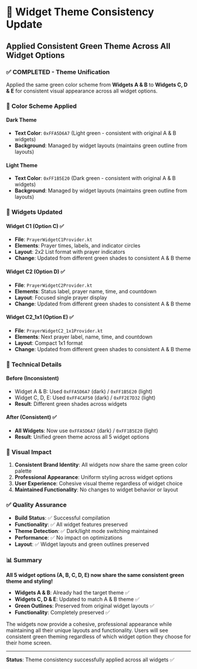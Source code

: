 # 🎨 Widget Theme Consistency Update
## Applied Consistent Green Theme Across All Widget Options

### ✅ **COMPLETED** - Theme Unification

Applied the same green color scheme from **Widgets A & B** to **Widgets C, D & E** for consistent visual appearance across all widget options.

### 🎯 **Color Scheme Applied**

#### **Dark Theme**
- **Text Color**: `0xFFA5D6A7` (Light green - consistent with original A & B widgets)
- **Background**: Managed by widget layouts (maintains green outline from layouts)

#### **Light Theme**  
- **Text Color**: `0xFF1B5E20` (Dark green - consistent with original A & B widgets)
- **Background**: Managed by widget layouts (maintains green outline from layouts)

### 📱 **Widgets Updated**

#### **Widget C1** (Option C) ✅
- **File**: `PrayerWidgetC1Provider.kt`
- **Elements**: Prayer times, labels, and indicator circles
- **Layout**: 2x2 List format with prayer indicators
- **Change**: Updated from different green shades to consistent A & B theme

#### **Widget C2** (Option D) ✅
- **File**: `PrayerWidgetC2Provider.kt` 
- **Elements**: Status label, prayer name, time, and countdown
- **Layout**: Focused single prayer display
- **Change**: Updated from different green shades to consistent A & B theme

#### **Widget C2_1x1** (Option E) ✅
- **File**: `PrayerWidgetC2_1x1Provider.kt`
- **Elements**: Next prayer label, name, time, and countdown
- **Layout**: Compact 1x1 format
- **Change**: Updated from different green shades to consistent A & B theme

### 🔧 **Technical Details**

#### **Before (Inconsistent)**
- Widget A & B: Used `0xFFA5D6A7` (dark) / `0xFF1B5E20` (light)  
- Widget C, D, E: Used `0xFF4CAF50` (dark) / `0xFF2E7D32` (light)
- **Result**: Different green shades across widgets

#### **After (Consistent)** ✅
- **All Widgets**: Now use `0xFFA5D6A7` (dark) / `0xFF1B5E20` (light)
- **Result**: Unified green theme across all 5 widget options

### 🎨 **Visual Impact**

1. **Consistent Brand Identity**: All widgets now share the same green color palette
2. **Professional Appearance**: Uniform styling across widget options
3. **User Experience**: Cohesive visual theme regardless of widget choice
4. **Maintained Functionality**: No changes to widget behavior or layout

### ✅ **Quality Assurance**

- **Build Status**: ✅ Successful compilation
- **Functionality**: ✅ All widget features preserved
- **Theme Detection**: ✅ Dark/light mode switching maintained  
- **Performance**: ✅ No impact on optimizations
- **Layout**: ✅ Widget layouts and green outlines preserved

### 📊 **Summary**

**All 5 widget options (A, B, C, D, E) now share the same consistent green theme and styling!**

- **Widgets A & B**: Already had the target theme ✅
- **Widgets C, D & E**: Updated to match A & B theme ✅  
- **Green Outlines**: Preserved from original widget layouts ✅
- **Functionality**: Completely preserved ✅

The widgets now provide a cohesive, professional appearance while maintaining all their unique layouts and functionality. Users will see consistent green theming regardless of which widget option they choose for their home screen.

---
**Status**: Theme consistency successfully applied across all widgets ✅
